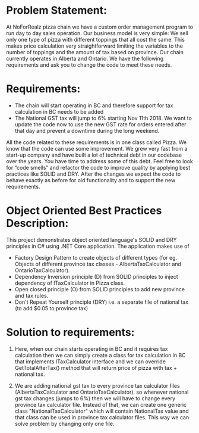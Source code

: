 # Problem Statement:

At NoForRealz pizza chain we have a custom order management program to run day to day sales operation. Our business model is very simple: We sell only one type of pizza with different toppings that all cost the same. This makes price calculation very straightforward limiting the variables to the number of toppings and the amount of tax based on province. Our chain currently operates in Alberta and Ontario. We have the following requirements and ask you to change the code to meet these needs.

# Requirements:
- The chain will start operating in BC and therefore support for tax calculation in BC needs to be added
- The National GST tax will jump to 6% starting Nov 11th 2018. We want to update the code now to use the new GST rate for orders entered after that day and prevent a downtime during the long weekend.

All the code related to these requirements is in one class called Pizza. We know that the code can use some improvement. We grew very fast from a start-up company and have built a lot of technical debt in our codebase over the years. You have time to address some of this debt. Feel free to look for “code smells” and refactor the code to improve quality by applying best practices like SOLID and DRY. After the changes we expect the code to behave exactly as before for old functionality and to support the new requirements.

# Object Oriented Best Practices Description:
This project demonstrates object oriented language's SOLID and DRY principles in C# using .NET Core application.
The application makes use of
 - Factory Design Pattern to create objects of different types (for eg. Objects of different province tax classes - AlbertaTaxCalculator and OntarioTaxCalculator).
 - Dependency Inversion principle (D) from SOLID principles to inject dependency of ITaxCalculator in Pizza class.
 - Open closed principle (O) from SOLID principles to add new province and tax rules.
 - Don't Repeat Yourself principle (DRY) i.e. a separate file of national tax (to add $0.05 to province tax)

# Solution to requirements:
1. Here, when our chain starts operating in BC and it requires tax calculation then we can simply create a class for tax calculation in BC that implements ITaxCalculator interface and we can override GetTotalAfterTax() method that will return price of pizza with tax + national tax.

2. We are adding national gst tax to every province tax calculator files (AlbertaTaxCalculator and OntarioTaxCalculator). so whenever national gst tax changes (jumps to 6%) then we will have to change every province tax calculator file. Instead of that, we can create one generic class "NationalTaxCalculator" which will contain NationalTax value and that class can be used in province tax calculator files. This way we can solve problem by changing only one file.
